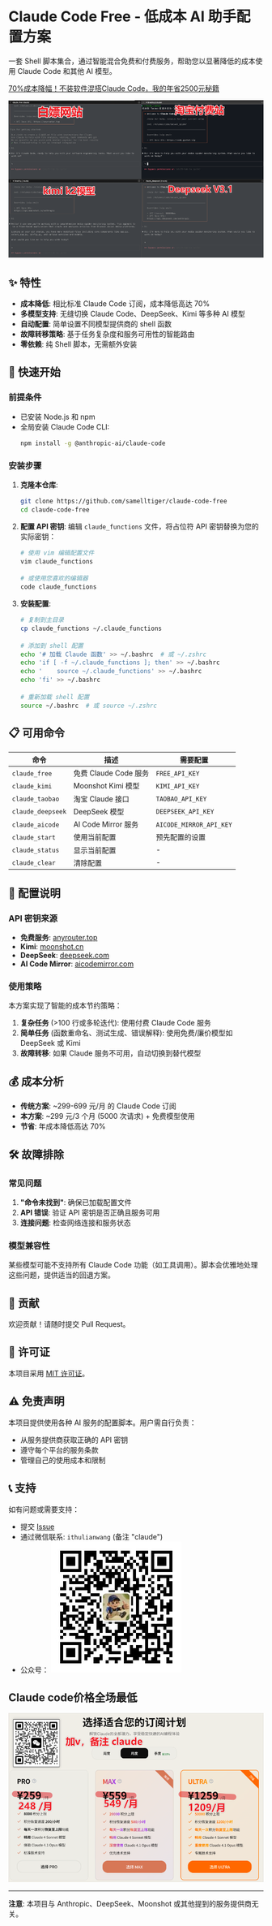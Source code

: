 # Claude Code Free - 低成本 AI 助手配置方案

一套 Shell 脚本集合，通过智能混合免费和付费服务，帮助您以显著降低的成本使用 Claude Code 和其他 AI 模型。

[70%成本降幅！不装软件混搭Claude Code，我的年省2500元秘籍](content.md)

![four-window-split-add-text.png](./images/four-window-split-add-text.png)

## ✨ 特性

- **成本降低**: 相比标准 Claude Code 订阅，成本降低高达 70%
- **多模型支持**: 无缝切换 Claude Code、DeepSeek、Kimi 等多种 AI 模型
- **自动配置**: 简单设置不同模型提供商的 shell 函数
- **故障转移策略**: 基于任务复杂度和服务可用性的智能路由
- **零依赖**: 纯 Shell 脚本，无需额外安装

## 🚀 快速开始

### 前提条件

- 已安装 Node.js 和 npm
- 全局安装 Claude Code CLI:
  ```bash
  npm install -g @anthropic-ai/claude-code
  ```

### 安装步骤

1. **克隆本仓库**:
   ```bash
   git clone https://github.com/samelltiger/claude-code-free
   cd claude-code-free
   ```

2. **配置 API 密钥**:
   编辑 `claude_functions` 文件，将占位符 API 密钥替换为您的实际密钥：
   ```bash
   # 使用 vim 编辑配置文件
   vim claude_functions
   
   # 或使用您喜欢的编辑器
   code claude_functions
   ```

3. **安装配置**:
   ```bash
   # 复制到主目录
   cp claude_functions ~/.claude_functions
   
   # 添加到 shell 配置
   echo '# 加载 Claude 函数' >> ~/.bashrc  # 或 ~/.zshrc
   echo 'if [ -f ~/.claude_functions ]; then' >> ~/.bashrc
   echo '    source ~/.claude_functions' >> ~/.bashrc
   echo 'fi' >> ~/.bashrc
   
   # 重新加载 shell 配置
   source ~/.bashrc  # 或 source ~/.zshrc
   ```

## 📋 可用命令

| 命令 | 描述 | 需要配置 |
|------|------|----------|
| `claude_free` | 免费 Claude Code 服务 | `FREE_API_KEY` |
| `claude_kimi` | Moonshot Kimi 模型 | `KIMI_API_KEY` |
| `claude_taobao` | 淘宝 Claude 接口 | `TAOBAO_API_KEY` |
| `claude_deepseek` | DeepSeek 模型 | `DEEPSEEK_API_KEY` |
| `claude_aicode` | AI Code Mirror 服务 | `AICODE_MIRROR_API_KEY` |
| `claude_start` | 使用当前配置 | 预先配置的设置 |
| `claude_status` | 显示当前配置 | - |
| `claude_clear` | 清除配置 | - |

## 🔧 配置说明

### API 密钥来源

- **免费服务**: [anyrouter.top](https://anyrouter.top)
- **Kimi**: [moonshot.cn](https://www.moonshot.cn/)
- **DeepSeek**: [deepseek.com](https://www.deepseek.com/)
- **AI Code Mirror**: [aicodemirror.com](https://www.aicodemirror.com/register?invitecode=YWJB6R)

### 使用策略

本方案实现了智能的成本节约策略：

1. **复杂任务** (>100 行或多轮迭代): 使用付费 Claude Code 服务
2. **简单任务** (函数重命名、测试生成、错误解释): 使用免费/廉价模型如 DeepSeek 或 Kimi
3. **故障转移**: 如果 Claude 服务不可用，自动切换到替代模型

## 💰 成本分析

- **传统方案**: ~299-699 元/月 的 Claude Code 订阅
- **本方案**: ~299 元/3 个月 (5000 次请求) + 免费模型使用
- **节省**: 年成本降低高达 70%

## 🛠️ 故障排除

### 常见问题

1. **"命令未找到"**: 确保已加载配置文件
2. **API 错误**: 验证 API 密钥是否正确且服务可用
3. **连接问题**: 检查网络连接和服务状态

### 模型兼容性

某些模型可能不支持所有 Claude Code 功能（如工具调用）。脚本会优雅地处理这些问题，提供适当的回退方案。

## 🤝 贡献

欢迎贡献！请随时提交 Pull Request。

## 📄 许可证

本项目采用 [MIT 许可证](LICENSE)。

## ⚠️ 免责声明

本项目提供使用各种 AI 服务的配置脚本。用户需自行负责：
- 从服务提供商获取正确的 API 密钥
- 遵守每个平台的服务条款
- 管理自己的使用成本和限制

## 📞 支持

如有问题或需要支持：
- 提交 [Issue](https://github.com/samelltiger/claude-code-free/issues)
- 通过微信联系: `ithulianwang` (备注 "claude")
- 公众号：
![](images/微信公众号.jpg)

## Claude code价格全场最低
![](./images/claude-code-month-price.png)

---

**注意**: 本项目与 Anthropic、DeepSeek、Moonshot 或其他提到的服务提供商无关。